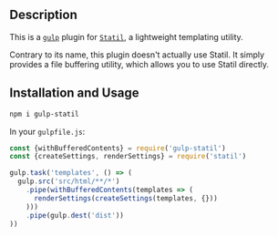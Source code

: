 ## Description

This is a [`gulp`](http://gulpjs.com) plugin for
[`Statil`](https://github.com/Mitranim/statil), a lightweight templating utility.

Contrary to its name, this plugin doesn't actually use Statil. It simply provides a file buffering utility, which allows you to use Statil directly.

## Installation and Usage

```sh
npm i gulp-statil
```

In your `gulpfile.js`:

```js
const {withBufferedContents} = require('gulp-statil')
const {createSettings, renderSettings} = require('statil')

gulp.task('templates', () => (
  gulp.src('src/html/**/*')
    .pipe(withBufferedContents(templates => (
      renderSettings(createSettings(templates, {}))
    )))
    .pipe(gulp.dest('dist'))
))
```
